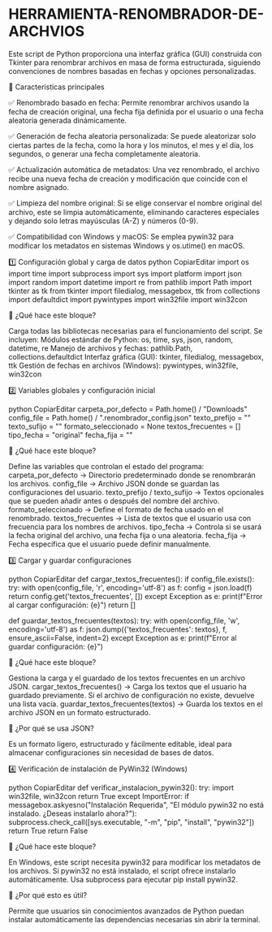 # HERRAMIENTA-RENOMBRADOR-DE-ARCHVIOS
Este script de Python proporciona una interfaz gráfica (GUI) construida con Tkinter para renombrar archivos en masa de forma estructurada, siguiendo convenciones de nombres basadas en fechas y opciones personalizadas.

🚀 Características principales

✅ Renombrado basado en fecha: Permite renombrar archivos usando la fecha de creación original, una fecha fija definida por el usuario o una fecha aleatoria generada dinámicamente.

✅ Generación de fecha aleatoria personalizada: Se puede aleatorizar solo ciertas partes de la fecha, como la hora y los minutos, el mes y el día, los segundos, o generar una fecha completamente aleatoria.

✅ Actualización automática de metadatos: Una vez renombrado, el archivo recibe una nueva fecha de creación y modificación que coincide con el nombre asignado.

✅ Limpieza del nombre original: Si se elige conservar el nombre original del archivo, este se limpia automáticamente, eliminando caracteres especiales y dejando solo letras mayúsculas (A-Z) y números (0-9).

✅ Compatibilidad con Windows y macOS: Se emplea pywin32 para modificar los metadatos en sistemas Windows y os.utime() en macOS.

1️⃣ Configuración global y carga de datos
python
CopiarEditar
import os
import time
import subprocess
import sys
import platform
import json
import random
import datetime
import re
from pathlib import Path
import tkinter as tk
from tkinter import filedialog, messagebox, ttk
from collections import defaultdict
import pywintypes
import win32file
import win32con

🔹 ¿Qué hace este bloque?

Carga todas las bibliotecas necesarias para el funcionamiento del script. Se incluyen:
Módulos estándar de Python: os, time, sys, json, random, datetime, re
Manejo de archivos y fechas: pathlib.Path, collections.defaultdict
Interfaz gráfica (GUI): tkinter, filedialog, messagebox, ttk
Gestión de fechas en archivos (Windows): pywintypes, win32file, win32con

2️⃣ Variables globales y configuración inicial

python
CopiarEditar
carpeta_por_defecto = Path.home() / "Downloads"
config_file = Path.home() / ".renombrador_config.json"
texto_prefijo = ""
texto_sufijo = ""
formato_seleccionado = None
textos_frecuentes = []
tipo_fecha = "original"
fecha_fija = ""

🔹 ¿Qué hace este bloque?

Define las variables que controlan el estado del programa:
carpeta_por_defecto → Directorio predeterminado donde se renombrarán los archivos.
config_file → Archivo JSON donde se guardan las configuraciones del usuario.
texto_prefijo / texto_sufijo → Textos opcionales que se pueden añadir antes o después del nombre del archivo.
formato_seleccionado → Define el formato de fecha usado en el renombrado.
textos_frecuentes → Lista de textos que el usuario usa con frecuencia para los nombres de archivos.
tipo_fecha → Controla si se usará la fecha original del archivo, una fecha fija o una aleatoria.
fecha_fija → Fecha específica que el usuario puede definir manualmente.

3️⃣ Cargar y guardar configuraciones

python
CopiarEditar
def cargar_textos_frecuentes():
    if config_file.exists():
        try:
            with open(config_file, 'r', encoding='utf-8') as f:
                config = json.load(f)
                return config.get('textos_frecuentes', [])
        except Exception as e:
            print(f"Error al cargar configuración: {e}")
    return []

def guardar_textos_frecuentes(textos):
    try:
        with open(config_file, 'w', encoding='utf-8') as f:
            json.dump({'textos_frecuentes': textos}, f, ensure_ascii=False, indent=2)
    except Exception as e:
        print(f"Error al guardar configuración: {e}")

🔹 ¿Qué hace este bloque?

Gestiona la carga y el guardado de los textos frecuentes en un archivo JSON.
cargar_textos_frecuentes() → Carga los textos que el usuario ha guardado previamente. Si el archivo de configuración no existe, devuelve una lista vacía.
guardar_textos_frecuentes(textos) → Guarda los textos en el archivo JSON en un formato estructurado.

📌 ¿Por qué se usa JSON?

Es un formato ligero, estructurado y fácilmente editable, ideal para almacenar configuraciones sin necesidad de bases de datos.

4️⃣ Verificación de instalación de PyWin32 (Windows)

python
CopiarEditar
def verificar_instalacion_pywin32():
    try:
        import win32file, win32con
        return True
    except ImportError:
        if messagebox.askyesno("Instalación Requerida", "El módulo pywin32 no está instalado. ¿Deseas instalarlo ahora?"):
            subprocess.check_call([sys.executable, "-m", "pip", "install", "pywin32"])
            return True
        return False

🔹 ¿Qué hace este bloque?

En Windows, este script necesita pywin32 para modificar los metadatos de los archivos.
Si pywin32 no está instalado, el script ofrece instalarlo automáticamente.
Usa subprocess para ejecutar pip install pywin32.

📌 ¿Por qué esto es útil?

Permite que usuarios sin conocimientos avanzados de Python puedan instalar automáticamente las dependencias necesarias sin abrir la terminal.
